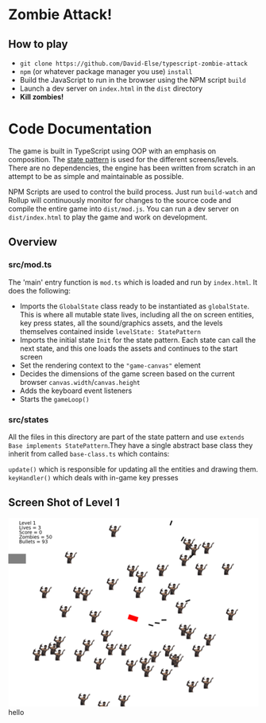 # Zombie Attack!

## How to play

- `git clone https://github.com/David-Else/typescript-zombie-attack`
- `npm` (or whatever package manager you use) `install`
- Build the JavaScript to run in the browser using the NPM script `build`
- Launch a dev server on `index.html` in the `dist` directory
- **Kill zombies!**

# Code Documentation

The game is built in TypeScript using OOP with an emphasis on composition. The [state pattern](https://gameprogrammingpatterns.com/state.html) is used for the different screens/levels. There are no dependencies, the engine has been written from scratch in an attempt to be as simple and maintainable as possible.

NPM Scripts are used to control the build process. Just run `build-watch` and Rollup will continuously monitor for changes to the source code and compile the entire game into `dist/mod.js`. You can run a dev server on `dist/index.html` to play the game and work on development.

## Overview

### src/mod.ts

The 'main' entry function is `mod.ts` which is loaded and run by `index.html`. It does the following:

- Imports the `GlobalState` class ready to be instantiated as `globalState`. This is where all mutable state lives, including all the on screen entities, key press states, all the sound/graphics assets, and the levels themselves contained inside `levelState: StatePattern`
- Imports the initial state `Init` for the state pattern. Each state can call the next state, and this one loads the assets and continues to the start screen
- Set the rendering context to the `"game-canvas"` element
- Decides the dimensions of the game screen based on the current browser `canvas.width`/`canvas.height`
- Adds the keyboard event listeners
- Starts the `gameLoop()`

### src/states

All the files in this directory are part of the state pattern and use `extends Base implements StatePattern`.They have a single abstract base class they inherit from called `base-class.ts` which contains:

`update()` which is responsible for updating all the entities and drawing them.
`keyHandler()` which deals with in-game key presses

## Screen Shot of Level 1

![screen shot](/assets/zombie-attack-screenshot.png)
hello
